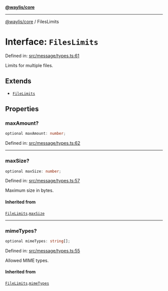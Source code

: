 [**@waylis/core**](../index.md)

***

[@waylis/core](../index.md) / FilesLimits

# Interface: `FilesLimits`

Defined in: [src/message/types.ts:61](https://github.com/waylis/core/blob/ec4e52cc907d26692651cc5868e974b2792624f2/src/message/types.ts#L61)

Limits for multiple files.

## Extends

- [`FileLimits`](FileLimits.md)

## Properties

### maxAmount?

```ts
optional maxAmount: number;
```

Defined in: [src/message/types.ts:62](https://github.com/waylis/core/blob/ec4e52cc907d26692651cc5868e974b2792624f2/src/message/types.ts#L62)

***

### maxSize?

```ts
optional maxSize: number;
```

Defined in: [src/message/types.ts:57](https://github.com/waylis/core/blob/ec4e52cc907d26692651cc5868e974b2792624f2/src/message/types.ts#L57)

Maximum size in bytes.

#### Inherited from

[`FileLimits`](FileLimits.md).[`maxSize`](FileLimits.md#maxsize)

***

### mimeTypes?

```ts
optional mimeTypes: string[];
```

Defined in: [src/message/types.ts:55](https://github.com/waylis/core/blob/ec4e52cc907d26692651cc5868e974b2792624f2/src/message/types.ts#L55)

Allowed MIME types.

#### Inherited from

[`FileLimits`](FileLimits.md).[`mimeTypes`](FileLimits.md#mimetypes)
